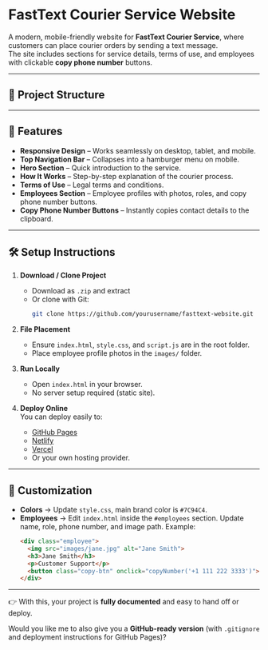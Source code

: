 # FastText Courier Service Website

A modern, mobile-friendly website for **FastText Courier Service**, where customers can place courier orders by sending a text message.  
The site includes sections for service details, terms of use, and employees with clickable **copy phone number** buttons.

---

## 📂 Project Structure


---

## 🚀 Features
- **Responsive Design** – Works seamlessly on desktop, tablet, and mobile.
- **Top Navigation Bar** – Collapses into a hamburger menu on mobile.
- **Hero Section** – Quick introduction to the service.
- **How It Works** – Step-by-step explanation of the courier process.
- **Terms of Use** – Legal terms and conditions.
- **Employees Section** – Employee profiles with photos, roles, and copy phone number buttons.
- **Copy Phone Number Buttons** – Instantly copies contact details to the clipboard.

---

## 🛠️ Setup Instructions

1. **Download / Clone Project**  
   - Download as `.zip` and extract  
   - Or clone with Git:
     ```bash
     git clone https://github.com/yourusername/fasttext-website.git
     ```

2. **File Placement**  
   - Ensure `index.html`, `style.css`, and `script.js` are in the root folder.  
   - Place employee profile photos in the `images/` folder.  

3. **Run Locally**  
   - Open `index.html` in your browser.  
   - No server setup required (static site).  

4. **Deploy Online**  
   You can deploy easily to:
   - [GitHub Pages](https://pages.github.com/)  
   - [Netlify](https://www.netlify.com/)  
   - [Vercel](https://vercel.com/)  
   - Or your own hosting provider.  

---

## 📸 Customization

- **Colors** → Update `style.css`, main brand color is `#7C94C4`.  
- **Employees** → Edit `index.html` inside the `#employees` section. Update name, role, phone number, and image path. Example:
  ```html
  <div class="employee">
    <img src="images/jane.jpg" alt="Jane Smith">
    <h3>Jane Smith</h3>
    <p>Customer Support</p>
    <button class="copy-btn" onclick="copyNumber('+1 111 222 3333')">Copy Number</button>
  </div>


---

👉 With this, your project is **fully documented** and easy to hand off or deploy.  

Would you like me to also give you a **GitHub-ready version** (with `.gitignore` and deployment instructions for GitHub Pages)?
